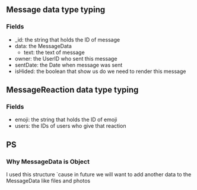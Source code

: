 ## Message data type typing
### Fields
- _id: the string that holds the ID of message
- data: the MessageData
  - text: the text of message
- owner: the UserID who sent this message
- sentDate: the Date when message was sent
- isHided: the boolean that show us do we need to render this message

## MessageReaction data type typing
### Fields
- emoji: the string that holds the ID of emoji
- users: the IDs of users who give that reaction

## PS
### Why MessageData is Object
I used this structure `cause in future we will want to add another data to the MessageData like files and photos
